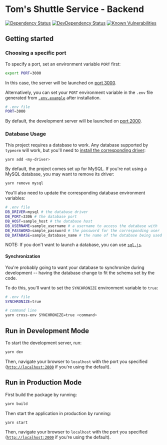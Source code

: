 # Tom's Shuttle Service - Backend

[![Dependency Status](https://img.shields.io/david/vikr01/toms-shuttles.svg?label=dependencies&path=packages/backend)](https://david-dm.org/vikr01/toms-shuttles?path=packages/backends)
[![DevDependency Status](https://img.shields.io/david/dev/vikr01/toms-shuttles.svg?label=devDependencies&path=packages/backend)](https://david-dm.org/vikr01/toms-shuttles?path=packages/backend&type=dev)
[![Known Vulnerabilities](https://snyk.io/test/github/vikr01/toms-shuttles/badge.svg?targetFile=packages/backend/package.json)](https://snyk.io/test/github/vikr01/toms-shuttles?targetFile=packages/backend/package.json)

## Getting started

### Choosing a specific port

To specify a port, set an environment variable `PORT` first:

```bash
export PORT=3000
```

In this case, the server will be launched on [port 3000](http://localhost:3000).

Alternatively, you can set your `PORT` environment variable in the `.env` file generated from [`.env.example`](./.env.example) after installation.

```bash
# .env file
PORT=3000
```

By default, the development server will be launched on [port 2000](http://localhost:2000).

### Database Usage

This project requires a database to work. Any database supported by `typeorm` will work, but you'll need to [install the corresponding driver](https://github.com/typeorm/typeorm#installation):

```bash
yarn add <my-driver>
```

By default, the project comes set up for MySQL. If you're not using a MySQL database, you may want to remove its driver:

```bash
yarn remove mysql
```

You'll also need to update the corresponding database environment variables:

```bash
# .env file
DB_DRIVER=mysql # the database driver
DB_PORT=3306 # the database port
DB_HOST=sample_host # the database host
DB_USERNAME=sample_username # a username to access the database with
DB_PASSWORD=sample_password # the password for the corresponding user
DB_DATABASE=sample_database_name # the name of the database being used
```

NOTE: If you don't want to launch a database, you can use [`sql.js`](https://github.com/kripken/sql.js/).

#### Synchronization

You're probably going to want your database to synchronize during development -- having the database change to fit the schema set by the code.

To do this, you'll want to set the `SYNCHRONIZE` environment variable to `true`:

```bash
# .env file
SYNCHRONIZE=true

# command line
yarn cross-env SYNCHRONIZE=true <command>
```

## Run in Development Mode

To start the development server, run:

```bash
yarn dev
```

Then, navigate your browser to `localhost` with the port you specified ([`http://localhost:2000`](http://localhost:2000) if you're using the default).

## Run in Production Mode

First build the package by running:

```bash
yarn build
```

Then start the application in production by running:

```bash
yarn start
```

Then, navigate your browser to `localhost` with the port you specified ([`http://localhost:2000`](http://localhost:2000) if you're using the default).
